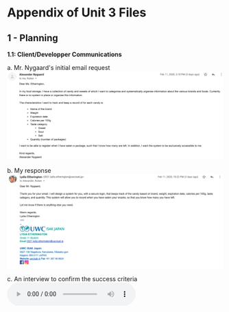 Appendix of Unit 3 Files
==

1 - Planning
--

**1.1: Client/Developper Communications**

a. Mr. Nygaard's initial email request
![alex_email](client_firstemail.png)

b. My response
![my_email](developper_firstemail.png)

c. An interview to confirm the success criteria
![interview1](interview1.m4a)
